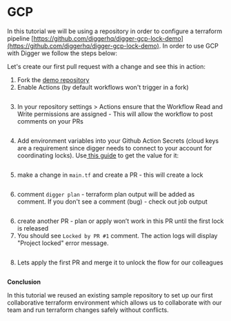 # GCP



In this tutorial we will be using a repository in order to configure a terraform pipeline [https://github.com/diggerhq/digger-gcp-lock-demo](https://github.com/diggerhq/digger-gcp-lock-demo). In order to use GCP with Digger we follow the steps below:



Let's create our first pull request with a change and see this in action:

1. Fork the [demo repository](https://github.com/diggerhq/digger-gcp-lock-demo)
2. Enable Actions (by default workflows won't trigger in a fork)

<figure><img src="../.gitbook/assets/image (3).png" alt=""><figcaption></figcaption></figure>

3. In your repository settings > Actions ensure that the Workflow Read and Write permissions are assigned - This will allow the workflow to post comments on your PRs

<figure><img src="../.gitbook/assets/image (1).png" alt=""><figcaption></figcaption></figure>

4.  Add environment variables into your Github Action Secrets (cloud keys are a requirement since digger needs to connect to your account for coordinating locks). Use[ this guide](https://developers.google.com/workspace/guides/create-credentials) to get the value for it:&#x20;



    <figure><img src="../.gitbook/assets/Screen Shot 2023-03-29 at 4.35.01 PM.png" alt=""><figcaption></figcaption></figure>
5. make a change in `main.tf` and create a PR - this will create a lock

<figure><img src="../.gitbook/assets/Screen Shot 2023-03-22 at 3.51.25 PM.png" alt=""><figcaption></figcaption></figure>

6. comment `digger plan` - terraform plan output will be added as comment. If you don't see a comment (bug) - check out job output

<figure><img src="../.gitbook/assets/Screen Shot 2023-03-22 at 3.52.53 PM.png" alt=""><figcaption></figcaption></figure>

6. create another PR - plan or apply won’t work in this PR until the first lock is released
7. You should see `Locked by PR #1` comment. The action logs will display "Project locked" error message.

<figure><img src="../.gitbook/assets/Screen Shot 2023-03-22 at 3.57.15 PM.png" alt=""><figcaption></figcaption></figure>

8. Lets apply the first PR and merge it to unlock the flow for our colleagues

<figure><img src="../.gitbook/assets/image.png" alt=""><figcaption></figcaption></figure>

**Conclusion**

In this tutorial we reused an existing sample repository to set up our first collaborative terraform environment which allows us to collaborate with our team and run terraform changes safely without conflicts.





